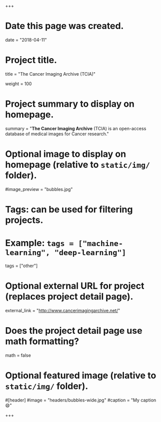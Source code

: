 +++
# Date this page was created.
date = "2018-04-11"

# Project title.
title = "The Cancer Imaging Archive (TCIA)"

weight = 100
# Project summary to display on homepage.
summary = "**The Cancer Imaging Archive** (TCIA) is an open-access database of medical images for Cancer research."

# Optional image to display on homepage (relative to `static/img/` folder).
#image_preview = "bubbles.jpg"

# Tags: can be used for filtering projects.
# Example: `tags = ["machine-learning", "deep-learning"]`
tags = ["other"]

# Optional external URL for project (replaces project detail page).
external_link = "http://www.cancerimagingarchive.net/"

# Does the project detail page use math formatting?
math = false

# Optional featured image (relative to `static/img/` folder).
#[header]
#image = "headers/bubbles-wide.jpg"
#caption = "My caption :smile:"


+++
